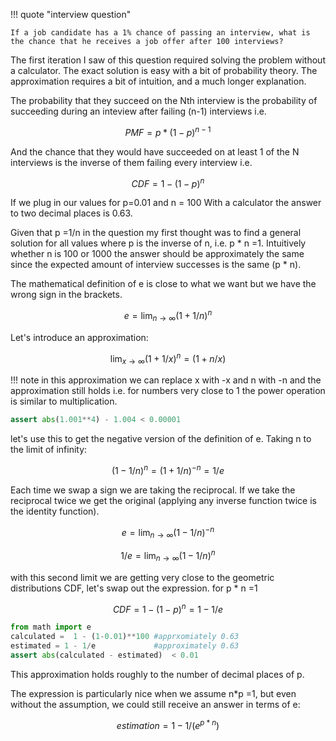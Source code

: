 !!! quote "interview question"

    If a job candidate has a 1% chance of passing an interview, what is the chance that he receives a job offer after 100 interviews?

The first iteration I saw of this question required solving the problem without a calculator. The exact solution is easy with a bit of probability theory. The approximation requires a bit of intuition, and a much longer explanation.

The probability that they succeed on the Nth interview is the probability of succeeding during an inteview after failing (n-1) interviews i.e.

$$
PMF = p*(1-p)^{n-1}
$$

And the chance that they would have succeeded on at least 1 of the N interviews is the inverse of them failing every interview i.e.

$$
CDF = 1 - (1-p)^n
$$ 

If we plug in our values for p=0.01 and n = 100 With a calculator the answer to two decimal places is 0.63.

Given that p =1/n in the question my first thought was to find a general solution for all values where p is the inverse of n, i.e. p * n =1. Intuitively whether n is 100 or 1000 the answer should be approximately the same since the expected amount of interview successes is the same (p * n).

The mathematical definition of e is close to what we want but we have the wrong sign in the brackets.

$$
e = \lim_{n \to \infty} (1+1/n)^n
$$

Let's introduce an approximation:

$$
\lim_{x \to \infty} (1 + 1/x)^n = (1 + n/x)
$$

!!! note
    in this approximation we can replace x with -x and n with -n and the approximation still holds i.e. for numbers very close to 1 the power operation is similar to multiplication.


``` py title="correect to the 5th decimal place"
assert abs(1.001**4) - 1.004 < 0.00001
```

let's use this to get the negative version of the definition of e. Taking n to the limit of infinity:

$$ (1-1/n)^n = (1+1/n)^{-n} = 1/e $$

Each time we swap a sign we are taking the reciprocal. If we take the reciprocal twice we get the original (applying any inverse function twice is the identity function).

$$ e = \lim_{n \to \infty} (1-1/n)^{-n} $$

$$ 1/e = \lim_{n \to \infty} (1-1/n)^{n} $$

with this second limit we are getting very close to the geometric distributions CDF, let's swap out the expression. for p * n =1

$$ CDF = 1 - (1-p)^n = 1 - 1/e $$


``` py title="e approximation vs calculator"
from math import e
calculated =  1 - (1-0.01)**100 #apprxomiately 0.63
estimated = 1 - 1/e             #approximately 0.63
assert abs(calculated - estimated)  < 0.01
```

This approximation holds roughly to the number of decimal places of p.

The expression is particularly nice when we assume n*p =1, but even without the assumption, we could still receive an answer in terms of e:

$$ estimation = 1 - 1/(e^{p*n}) $$
